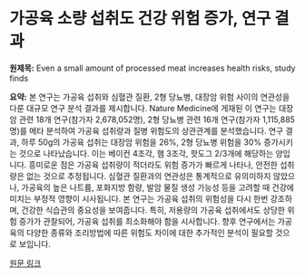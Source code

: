 # 가공육 소량 섭취도 건강 위험 증가, 연구 결과

**원제목:** Even a small amount of processed meat increases health risks, study finds

**요약:** 본 연구는 가공육 섭취와 심혈관 질환, 2형 당뇨병, 대장암 위험 사이의 연관성을 다룬 대규모 연구 분석 결과를 제시합니다.  Nature Medicine에 게재된 이 연구는 대장암 관련 18개 연구(참가자 2,678,052명), 2형 당뇨병 관련 16개 연구(참가자 1,115,885명)를 메타 분석하여 가공육 섭취량과 질병 위험도의 상관관계를 분석했습니다.  연구 결과, 하루 50g의 가공육 섭취는 대장암 위험을 26%, 2형 당뇨병 위험을 30% 증가시키는 것으로 나타났습니다.  이는 베이컨 4조각, 햄 3조각, 핫도그 2/3개에 해당하는 양입니다.  흥미로운 점은 가공육 섭취량이 적더라도 위험 증가가 빠르게 나타나, 안전한 섭취량은 없는 것으로 추정됩니다.  심혈관 질환과의 연관성은 통계적으로 유의미하지 않았으나, 가공육의 높은 나트륨, 포화지방 함량, 발암 물질 생성 가능성 등을 고려할 때 건강에 미치는 부정적 영향이 시사됩니다.  본 연구는 가공육 섭취의 위험성을 다시 한번 강조하며,  건강한 식습관의 중요성을 보여줍니다.  특히,  저용량의 가공육 섭취에서도 상당한 위험 증가가 관찰되어, 가공육 섭취를 최소화해야 함을 시사합니다.  향후 연구에서는 가공육의 다양한 종류와 조리방법에 따른 위험도 차이에 대한 추가적인 분석이 필요할 것으로 보입니다.

[원문 링크](https://www.theglobeandmail.com/life/health-and-fitness/article-processed-meat-health-risks-type-2-diabetes-colorectal-cancer/)

